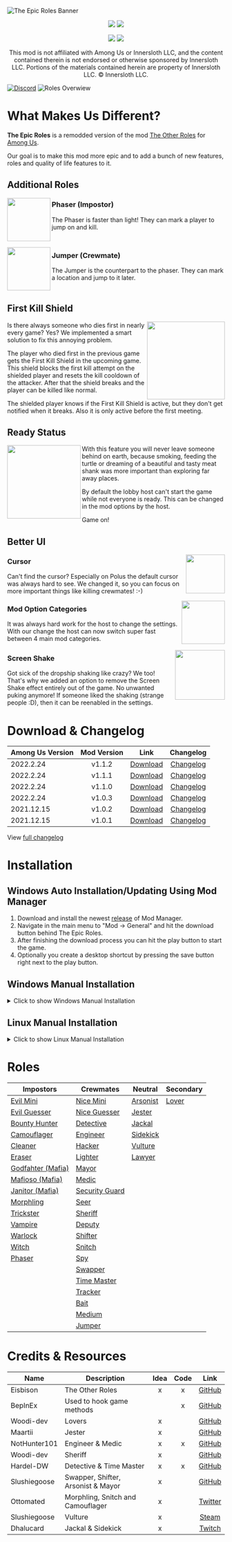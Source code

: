 ![The Epic Roles Banner](./Readme/Images/TER_banner.png)
<p align="center">
  <a href="https://github.com/LaicosVK/TheEpicRoles/releases/"><img src="https://badgen.net/github/release/laicosvk/theepicroles"></a> <!--Releases-->
  <a href="https://github.com/LaicosVK/TheEpicRoles/releases/"><img src="https://badgen.net/github/assets-dl/laicosvk/theepicroles"></a> <!--Downloads-->
</p>
  
<p align="center">
  <a href="https://github.com/LaicosVK/TheEpicRoles/releases/"><img src="https://badgen.net//github/releases/laicosvk/theepicroles"></a> <!--Releases-->
  <a href="https://github.com/LaicosVK/TheEpicRoles/stargazers"><img src="https://badgen.net/github/stars/laicosvk/theepicroles"></a> <!--Stars-->
</p>


<p align="center">
This mod is not affiliated with Among Us or Innersloth LLC, and the content contained therein is not endorsed or otherwise sponsored by Innersloth LLC. Portions of the materials contained herein are property of Innersloth LLC. © Innersloth LLC.</p>

[![Discord](/Readme/Images/TER_discord.png)](https://discord.gg/WjegsxEuAD)
![Roles Overwiew](/Readme/Images/overview.png)

# What Makes Us Different?
**The Epic Roles** is a remodded version of the mod [The Other Roles](https://github.com/Eisbison/TheOtherRoles) for [Among Us](https://store.steampowered.com/app/945360/Among_Us).

Our goal is to make this mod more epic and to add a bunch of new features, roles and quality of life features to it.

## Additional Roles

<img align="left" width="100" height="100" src="/TheEpicRoles/Resources/PhaseKillButton.png"/>

### Phaser (Impostor)
The Phaser is faster than light! They can mark a player to jump on and kill.
<br clear="all"/>

<img align="left" width="100" height="100" src="/TheEpicRoles/Resources/JumperJumpButton.png"/>

### Jumper (Crewmate)
The Jumper is the counterpart to the phaser. They can mark a location and jump to it later.
<br clear="all"/>

## First Kill Shield
<img align="right" height="180" src="/Readme/Images/GuardianShield_Big.png"/>

Is there always someone who dies first in nearly every game? Yes? We implemented a smart solution to fix this annoying problem.

The player who died first in the previous game gets the First Kill Shield in the upcoming game. This shield blocks the first kill attempt on the shielded player and resets the kill cooldown of the attacker. After that the shield breaks and the player can be killed like normal.

The shielded player knows if the First Kill Shield is active, but they don't get notified when it breaks. Also it is only active before the first meeting.

## Ready Status
<img align="left" height="170" src="/Readme/Images/dropship_ready.png"/>

With this feature you will never leave someone behind on earth, because smoking, feeding the turtle or dreaming of a beautiful and tasty meat shank was more important than exploring far away places.

By default the lobby host can't start the game while not everyone is ready. This can be changed in the mod options by the host.

Game on!
<br clear="all"/>

## Better UI

<img align="right" height="90" src="/TheEpicRoles/Resources/Cursor.png"/>

### Cursor
Can't find the cursor? Especially on Polus the default cursor was always hard to see. We changed it, so you can focus on more important things like killing crewmates! :-)
<br clear="all"/>

<img align="right" height="100" src="/Readme/Images/option_categories.png"/>

### Mod Option Categories
  
It was always hard work for the host to change the settings. With our change the host can now switch super fast between 4 main mod categories.
<br clear="all"/>

<img align="right" height="115" src="/Readme/Images/dropship.png"/>

### Screen Shake
Got sick of the dropship shaking like crazy? We too! That's why we added an option to remove the Screen Shake effect entirely out of the game. No unwanted puking anymore! If someone liked the shaking (strange people :D), then it can be reenabled in the settings.
<br clear="all"/>

# Download & Changelog
| Among Us Version | Mod Version | Link | Changelog |
| --- | :---: | :---: | :---: |
| 2022.2.24 | v1.1.2 | [Download](https://github.com/LaicosVK/TheEpicRoles/releases/download/v1.1.2/TheEpicRoles.zip) | [Changelog](/Readme/Changelog.md#112) |
| 2022.2.24 | v1.1.1 | [Download](https://github.com/LaicosVK/TheEpicRoles/releases/download/v1.1.1/TheEpicRoles.zip) | [Changelog](/Readme/Changelog.md#111) |
| 2022.2.24 | v1.1.0 | [Download](https://github.com/LaicosVK/TheEpicRoles/releases/download/v1.1.0/TheEpicRoles.zip) | [Changelog](/Readme/Changelog.md#110) |
| 2022.2.24 | v1.0.3 | [Download](https://github.com/LaicosVK/TheEpicRoles/releases/download/v1.0.3/TheEpicRoles.zip) | [Changelog](/Readme/Changelog.md#103) |
| 2021.12.15 | v1.0.2 | [Download](https://github.com/LaicosVK/TheEpicRoles/releases/download/v1.0.2/TheEpicRoles.zip) | [Changelog](/Readme/Changelog.md#102) |
| 2021.12.15 | v1.0.1 | [Download](https://github.com/LaicosVK/TheEpicRoles/releases/download/v1.0.1/TheEpicRoles.zip) | [Changelog](/Readme/Changelog.md#101) |

View [full changelog](/Readme/Changelog.md)

# Installation
## Windows Auto Installation/Updating Using Mod Manager
1. Download and install the newest [release](https://github.com/MatuxGG/ModManager/releases/latest) of Mod Manager.
2. Navigate in the main menu to "Mod -> General" and hit the download button behind The Epic Roles.
3. After finishing the download process you can hit the play button to start the game.
4. Optionally you create a desktop shortcut by pressing the save button right next to the play button.


## Windows Manual Installation
<details>
  <summary>Click to show Windows Manual Installation</summary>  
  
1. Download newest [release](https://github.com/LaicosVK/TheEpicRoles/releases/latest).
2. Navigate to your Among Us installtion folder.
3. Optionally (recommended) copy your entire game folder and continue the last steps in this copy of Among Us.
4. Drag or extract all files and folders from the zip into your Among Us installation folder.
5. Run the game. (First launch might take a while)
</details>

## Linux Manual Installation
<details>
  <summary>Click to show Linux Manual Installation</summary>    
   
1. Follow Windows Manual Installation until step 4.
2. Enable `winhttp.dll` via the proton winecfg (https://docs.bepinex.dev/articles/advanced/steam_interop.html#open-winecfg-for-the-target-game).
3. Launch the game via Steam.
</details>

# Roles
| Impostors | Crewmates | Neutral | Secondary |
|----------|-------------|-----------------|----------------|
| [Evil Mini](/Readme/Roles/Mini.md) | [Nice Mini](/Readme/Roles/Mini.md) | [Arsonist](/Readme/Roles/Arsonist.md) | [Lover](/Readme/Roles/Lover.md) |
| [Evil Guesser](/Readme/Roles/Guesser.md) | [Nice Guesser](/Readme/Roles/Guesser.md) | [Jester](/Readme/Roles/Jester.md) |  |
| [Bounty Hunter](/Readme/Roles/Bounty_Hunter.md) | [Detective](/Readme/Roles/Detective.md)  | [Jackal](/Readme/Roles/Jackal.md) |  |
| [Camouflager](/Readme/Roles/Camouflager.md) | [Engineer](/Readme/Roles/Engineer.md)  | [Sidekick](/Readme/Roles/Sidekick.md) |  |
| [Cleaner](/Readme/Roles/Cleaner.md) | [Hacker](/Readme/Roles/Hacker.md) | [Vulture](/Readme/Roles/Vulture.md) |  |
| [Eraser](/Readme/Roles/Eraser.md) | [Lighter](/Readme/Roles/Lighter.md) | [Lawyer](/Readme/Roles/Lawyer.md) |  |
| [Godfahter (Mafia)](/Readme/Roles/Mafia.md) | [Mayor](/Readme/Roles/Mayor.md) |  |  |
| [Mafioso (Mafia)](/Readme/Roles/Mafia.md) | [Medic](/Readme/Roles/Medic.md) |  |  |
| [Janitor (Mafia)](/Readme/Roles/Mafia.md) | [Security Guard](/Readme/Roles/Security_Guard.md) |  |  |
| [Morphling](/Readme/Roles/Morphling.md) | [Seer](/Readme/Roles/Seer.md) |  |  |
| [Trickster](/Readme/Roles/Trickster.md)  | [Sheriff](/Readme/Roles/Sheriff.md) |  |  | 
| [Vampire](/Readme/Roles/Vampire.md)  | [Deputy](/Readme/Roles/Deputy.md)  |  |
| [Warlock](/Readme/Roles/Warlock.md)  | [Shifter](/Readme/Roles/Shifter.md) |  |  |
| [Witch](/Readme/Roles/Witch.md)  | [Snitch](/Readme/Roles/Snitch.md) |  |  |
| [Phaser](/Readme/Roles/Phaser.md) | [Spy](/Readme/Roles/Spy.md) |  |  |
|  | [Swapper](/Readme/Roles/Swapper.md) |  |  |
|  | [Time Master](/Readme/Roles/Time_Master.md) |  |  |
|  | [Tracker](/Readme/Roles/Tracker.md) |  |  |
|  | [Bait](/Readme/Roles/Bait.md)  |  |
|  | [Medium](/Readme/Roles/Medium.md) |  |
|  | [Jumper](/Readme/Roles/Jumper.md) |  |

  
# Credits & Resources
| Name | Description | Idea | Code | Link |
| --- | --- | :---: | :---: | :---: |
| Eisbison | The Other Roles | x | x | [GitHub](https://github.com/Eisbison/TheOtherRoles) |
| BepInEx | Used to hook game methods |  | x | [GitHub](https://github.com/BepInEx) |
| Woodi-dev | Lovers | x |  | [GitHub](https://github.com/Woodi-dev/Among-Us-Love-Couple-Mod) |
| Maartii | Jester | x |  | [GitHub](https://github.com/Maartii/Jester)  |
| NotHunter101 | Engineer & Medic | x | x | [GitHub](https://github.com/NotHunter101/ExtraRolesAmongUs)  |
| Woodi-dev | Sheriff | x |  | [GitHub](https://github.com/Woodi-dev/Among-Us-Sheriff-Mod) |
| Hardel-DW | Detective & Time Master | x | x | [GitHub](https://github.com/Hardel-DW/TooManyRolesMods) |
| Slushiegoose | Swapper, Shifter, Arsonist & Mayor | x |  | [GitHub](https://github.com/slushiegoose/Town-Of-Us) |
| Ottomated | Morphling, Snitch and Camouflager | x |  | [Twitter](https://twitter.com/ottomated_)  |
| Slushiegoose | Vulture | x |  | [Steam](https://store.steampowered.com/app/1568590/Goose_Goose_Duck) |
| Dhalucard | Jackal & Sidekick | x |  | [Twitch](https://www.twitch.tv/dhalucard) |
